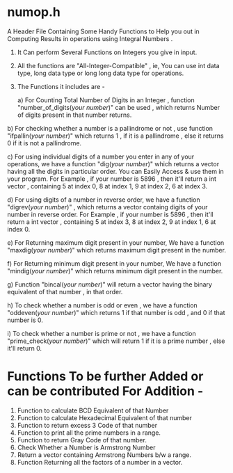 # numop.h
A Header File Containing Some Handy Functions to Help you out in Computing Results in operations using Integral Numbers .

1. It Can perform Several Functions on Integers you give in input.
2. All the functions are "All-Integer-Compatible" , ie, You can use int data type, long data type or long long data type for      operations.
3. The Functions it includes are - 

    a) For Counting Total Number of Digits in an Integer , function "number_of_digits(*your number*)" can be used , which              returns Number of digits present in that number returns.

b) For checking whether a number is a pallindrome or not , use function "ifpallin(*your number*)" which returns 1 , if it          is a pallindrome , else it returns 0 if it is not a pallindrome.

c) For using individual digits of a number you enter in any of your operations, we have a function "dig(*your number*)"            which returns a vector having all the digits in particular order. You can Easily Access & use them in your program.
       For Example , if your number is 5896 , then it'll return a int vector , containing 5 at index 0, 8 at index 1, 9 at            index 2, 6 at index 3.

d) For using digits of a number in reverse order, we have a function "digrev(*your number*)" , which returns a vector              containg digits of your number in reverse order.
       For Example , if your number is 5896 , then it'll return a int vector , containing 5 at index 3, 8 at index 2, 9 at            index 1, 6 at index 0.

e) For Returning maximum digit present in your number, We have a function "maxdig(*your number*)" which returns maximum            digit present in the number.

f) For Returning minimum digit present in your number, We have a function "mindig(*your number*)" which returns minimum            digit present in the number.

g) Function "bincal(*your number*)" will return a vector having the binary equivalent of that number , in that order.
    

h) To check whether a number is odd or even , we have a function "oddeven(*your number*)" which returns 1 if that number is        odd , and 0 if that number is 0.

i) To check whether a number is prime or not , we have a function "prime_check(*your number*)" which will return 1 if it is         a prime number , else it'll return 0. 

# Functions To be further Added or can be contributed For Addition -  

1. Function to calculate BCD Equivalent of that Number
2. Function to calculate Hexadecimal Equivalent of that number
3. Function to return excess 3 Code of that number
4. Function to print all the prime numbers in a range.
5. Function to return Gray Code of that number.
6. Check Whether a Number is Armstrong Number
7. Return a vector containing Armstrong Numbers b/w a range.
8. Function Returning all the factors of a number in a vector.
